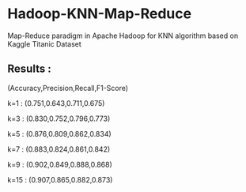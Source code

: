 # Hadoop-KNN-Map-Reduce
Map-Reduce paradigm in Apache Hadoop for KNN algorithm based on Kaggle Titanic Dataset

## Results :

(Accuracy,Precision,Recall,F1-Score)

k=1  : (0.751,0.643,0.711,0.675)

k=3  : (0.830,0.752,0.796,0.773)

k=5  : (0.876,0.809,0.862,0.834)

k=7  : (0.883,0.824,0.861,0.842)

k=9  : (0.902,0.849,0.888,0.868)

k=15 : (0.907,0.865,0.882,0.873)

